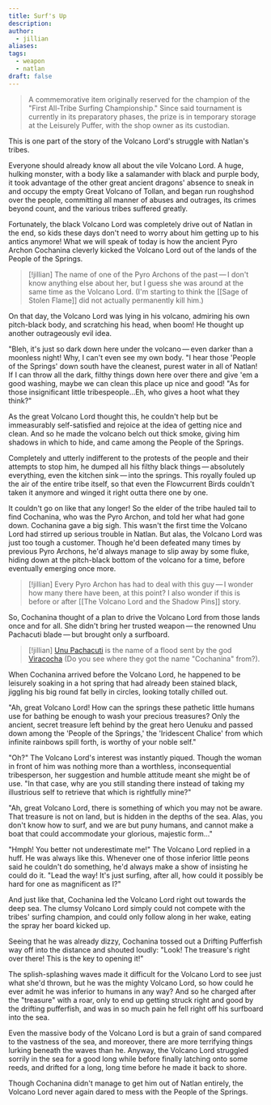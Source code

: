 ```yaml
---
title: Surf's Up
description: 
author:
  - jillian
aliases: 
tags:
  - weapon
  - natlan
draft: false
---
```

>A commemorative item originally reserved for the champion of the "First All-Tribe Surfing Championship." Since said tournament is currently in its preparatory phases, the prize is in temporary storage at the Leisurely Puffer, with the shop owner as its custodian.

This is one part of the story of the Volcano Lord's struggle with Natlan's tribes.

Everyone should already know all about the vile Volcano Lord. A huge, hulking monster, with a body like a salamander with black and purple body, it took advantage of the other great ancient dragons' absence to sneak in and occupy the empty Great Volcano of Tollan, and began run roughshod over the people, committing all manner of abuses and outrages, its crimes beyond count, and the various tribes suffered greatly.

Fortunately, the black Volcano Lord was completely drive out of Natlan in the end, so kids these days don't need to worry about him getting up to his antics anymore! What we will speak of today is how the ancient Pyro Archon Cochanina cleverly kicked the Volcano Lord out of the lands of the People of the Springs.

> [!jillian]
> The name of one of the Pyro Archons of the past — I don't know anything else about her, but I guess she was around at the same time as the Volcano Lord. (I'm starting to think the [[Sage of Stolen Flame]] did not actually permanently kill him.)

On that day, the Volcano Lord was lying in his volcano, admiring his own pitch-black body, and scratching his head, when boom! He thought up another outrageously evil idea.

"Bleh, it's just so dark down here under the volcano — even darker than a moonless night! Why, I can't even see my own body.
"I hear those 'People of the Springs' down south have the cleanest, purest water in all of Natlan! If I can throw all the dark, filthy things down here over there and give 'em a good washing, maybe we can clean this place up nice and good!
"As for those insignificant little tribespeople...Eh, who gives a hoot what they think?"

As the great Volcano Lord thought this, he couldn't help but be immeasurably self-satisfied and rejoice at the idea of getting nice and clean. And so he made the volcano belch out thick smoke, giving him shadows in which to hide, and came among the People of the Springs. 

Completely and utterly indifferent to the protests of the people and their attempts to stop him, he dumped all his filthy black things — absolutely everything, even the kitchen sink — into the springs. This royally fouled up the air of the entire tribe itself, so that even the Flowcurrent Birds couldn't taken it anymore and winged it right outta there one by one.

It couldn't go on like that any longer! So the elder of the tribe hauled tail to find Cochanina, who was the Pyro Archon, and told her what had gone down. Cochanina gave a big sigh. This wasn't the first time the Volcano Lord had stirred up serious trouble in Natlan. But alas, the Volcano Lord was just too tough a customer. Though he'd been defeated many times by previous Pyro Archons, he'd always manage to slip away by some fluke, hiding down at the pitch-black bottom of the volcano for a time, before eventually emerging once more.

> [!jillian] 
> Every Pyro Archon has had to deal with this guy — I wonder how many there have been, at this point? I also wonder if this is before or after [[The Volcano Lord and the Shadow Pins]] story.

So, Cochanina thought of a plan to drive the Volcano Lord from those lands once and for all. She didn't bring her trusted weapon — the renowned Unu Pachacuti blade — but brought only a surfboard.

> [!jillian]
> [Unu Pachacuti](https://en.wikipedia.org/wiki/Unu_Pachakuti) is the name of a flood sent by the god [Viracocha](https://en.wikipedia.org/wiki/Viracocha) (Do you see where they got the name "Cochanina" from?). 

When Cochanina arrived before the Volcano Lord, he happened to be leisurely soaking in a hot spring that had already been stained black, jiggling his big round fat belly in circles, looking totally chilled out.

"Ah, great Volcano Lord! How can the springs these pathetic little humans use for bathing be enough to wash your precious treasures? Only the ancient, secret treasure left behind by the great hero Uenuku and passed down among the 'People of the Springs,' the 'Iridescent Chalice' from which infinite rainbows spill forth, is worthy of your noble self."

"Oh?" The Volcano Lord's interest was instantly piqued. Though the woman in front of him was nothing more than a worthless, inconsequential tribesperson, her suggestion and humble attitude meant she might be of use. "In that case, why are you still standing there instead of taking my illustrious self to retrieve that which is rightfully mine?"

"Ah, great Volcano Lord, there is something of which you may not be aware. That treasure is not on land, but is hidden in the depths of the sea. Alas, you don't know how to surf, and we are but puny humans, and cannot make a boat that could accommodate your glorious, majestic form..."

"Hmph! You better not underestimate me!" The Volcano Lord replied in a huff. He was always like this. Whenever one of those inferior little peons said he couldn't do something, he'd always make a show of insisting he could do it. "Lead the way! It's just surfing, after all, how could it possibly be hard for one as magnificent as I?"

And just like that, Cochanina led the Volcano Lord right out towards the deep sea. The clumsy Volcano Lord simply could not compete with the tribes' surfing champion, and could only follow along in her wake, eating the spray her board kicked up. 

Seeing that he was already dizzy, Cochanina tossed out a Drifting Pufferfish way off into the distance and shouted loudly: "Look! The treasure's right over there! This is the key to opening it!"

The splish-splashing waves made it difficult for the Volcano Lord to see just what she'd thrown, but he was the mighty Volcano Lord, so how could he ever admit he was inferior to humans in any way? And so he charged after the "treasure" with a roar, only to end up getting struck right and good by the drifting pufferfish, and was in so much pain he fell right off his surfboard into the sea.

Even the massive body of the Volcano Lord is but a grain of sand compared to the vastness of the sea, and moreover, there are more terrifying things lurking beneath the waves than he. Anyway, the Volcano Lord struggled sorrily in the sea for a good long while before finally latching onto some reeds, and drifted for a long, long time before he made it back to shore.

Though Cochanina didn't manage to get him out of Natlan entirely, the Volcano Lord never again dared to mess with the People of the Springs.